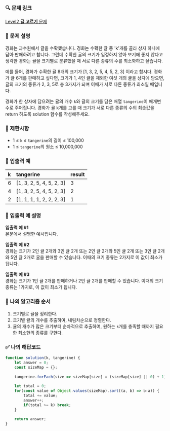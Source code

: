 ### 🔍 문제 링크
[Level2 **귤 고르기** 문제](https://school.programmers.co.kr/learn/courses/30/lessons/138476)

### 📘 문제 설명
경화는 과수원에서 귤을 수확했습니다. 경화는 수확한 귤 중 'k'개를 골라 상자 하나에 담아 판매하려고 합니다. 그런데 수확한 귤의 크기가 일정하지 않아 보기에 좋지 않다고 생각한 경화는 귤을 크기별로 분류했을 때 서로 다른 종류의 수를 최소화하고 싶습니다.

예를 들어, 경화가 수확한 귤 8개의 크기가 [1, 3, 2, 5, 4, 5, 2, 3] 이라고 합시다. 경화가 귤 6개를 판매하고 싶다면, 크기가 1, 4인 귤을 제외한 여섯 개의 귤을 상자에 담으면, 귤의 크기의 종류가 2, 3, 5로 총 3가지가 되며 이때가 서로 다른 종류가 최소일 때입니다.

경화가 한 상자에 담으려는 귤의 개수 `k`와 귤의 크기를 담은 배열 `tangerine`이 매개변수로 주어집니다. 경화가 귤 k개를 고를 때 크기가 서로 다른 종류의 수의 최솟값을 return 하도록 solution 함수를 작성해주세요.

### 📕 제한사항
- 1 ≤ `k` ≤ `tangerine`의 길이 ≤ 100,000
- 1 ≤ `tangerine`의 원소 ≤ 10,000,000

### 📙 입출력 예
|k|tangerine|result|
|:---|:---|:---|
|6|[1, 3, 2, 5, 4, 5, 2, 3]|3|
|4|[1, 3, 2, 5, 4, 5, 2, 3]|2|
|2|[1, 1, 1, 1, 2, 2, 2, 3]|1|

### 📒 입출력 예 설명
**입출력 예 #1**  
본문에서 설명한 예시입니다.

**입출력 예 #2**  
경화는 크기가 2인 귤 2개와 3인 귤 2개 또는 2인 귤 2개와 5인 귤 2개 또는 3인 귤 2개와 5인 귤 2개로 귤을 판매할 수 있습니다. 이때의 크기 종류는 2가지로 이 값이 최소가 됩니다.

**입출력 예 #3**  
경화는 크기가 1인 귤 2개를 판매하거나 2인 귤 2개를 판매할 수 있습니다. 이때의 크기 종류는 1가지로, 이 값이 최소가 됩니다.

### 📔 나의 알고리즘 순서
1. 크기별로 귤을 정리한다.
2. 크기별 귤의 개수를 추출하여, 내림차순으로 정렬한다.
3. 귤의 개수가 많은 크기부터 순차적으로 추출하여, 원하는 `k`개를 충족할 때까지 필요한 최소한의 종류를 구한다.

### ✅ 나의 해답코드
```javascript
function solution(k, tangerine) {
    let answer = 0;
    const sizeMap = {};
    
    tangerine.forEach(size => sizeMap[size] = (sizeMap[size] || 0) + 1);
    
    let total = 0;
    for(const value of Object.values(sizeMap).sort((a, b) => b-a)) {
        total += value;
        answer++;
        if(total >= k) break;
    }
    
    return answer;
}
```